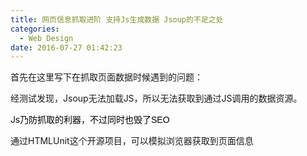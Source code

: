 ```yaml
---
title: 网页信息抓取进阶 支持Js生成数据 Jsoup的不足之处
categories:
  - Web Design
date: 2016-07-27 01:42:23
---
```


首先在这里写下在抓取页面数据时候遇到的问题：

经测试发现，Jsoup无法加载JS，所以无法获取到通过JS调用的数据资源。

J<span style="color: #000000; font-family: 'Microsoft YaHei', Verdana, sans-serif, SimSun; font-size: 14px; line-height: normal;">s乃防抓取的利器，不过同时也毁了SEO</span>

通过HTMLUnit这个开源项目，可以模拟浏览器获取到页面信息
